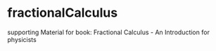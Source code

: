 # fractionalCalculus
supporting Material for book: Fractional Calculus - An Introduction for physicists
